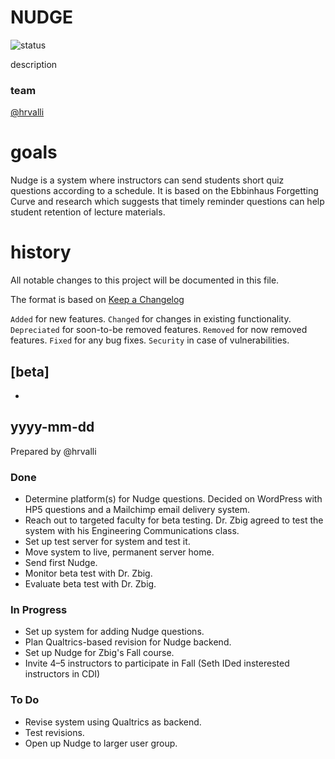 #  NUDGE

![status](https://img.shields.io/badge/status-good-brightgreen.svg)


description

### team
[@hrvalli](https://relevantuserlink)  


# goals
Nudge is a system where instructors can send students short quiz questions according to a schedule. It is based on the Ebbinhaus Forgetting Curve and research which suggests that timely reminder questions can help student retention of lecture materials.


# history 
All notable changes to this project will be documented in this file.

The format is based on [Keep a Changelog](http://keepachangelog.com/en/1.0.0/)

`Added` for new features.
`Changed` for changes in existing functionality.
`Depreciated` for soon-to-be removed features.
`Removed` for now removed features.
`Fixed` for any bug fixes.
`Security` in case of vulnerabilities.

## [beta]
* 

## yyyy-mm-dd 
Prepared by @hrvalli

### Done
* Determine platform(s) for Nudge questions.
Decided on WordPress with HP5 questions and a Mailchimp email delivery system. 
* Reach out to targeted faculty for beta testing. Dr. Zbig agreed to test the system with his Engineering Communications class. 
* Set up test server for system and test it.
* Move system to live, permanent server home. 
* Send first Nudge.
* Monitor beta test with Dr. Zbig.
* Evaluate beta test with Dr. Zbig. 

### In Progress
* Set up system for adding Nudge questions. 
* Plan Qualtrics-based revision for Nudge backend.
* Set up Nudge for Zbig's Fall course.
* Invite 4–5 instructors to participate in Fall (Seth IDed insterested instructors in CDI)

### To Do
* Revise system using Qualtrics as backend.
* Test revisions. 
* Open up Nudge to larger user group. 





